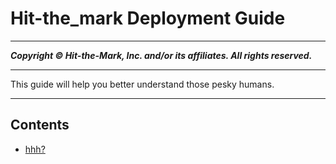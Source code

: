 # Hit-the_mark Deployment Guide

-----
*****Copyright &copy; Hit-the-Mark, Inc. and/or its affiliates. All rights reserved.*****

-----
This guide will help you better understand those pesky humans.

-----
## Contents
+ [hhh?](what-is-forecast.md)
